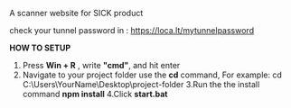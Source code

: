 A scanner website for SICK product

check your tunnel password in : https://loca.lt/mytunnelpassword

**HOW TO SETUP**
1. Press **Win + R** , write **"cmd"**, and hit enter
2. Navigate to your project folder
   use the **cd** command, For example: cd C:\Users\YourName\Desktop\project-folder
3.Run the the install command
  **npm install**
4.Click **start.bat**

